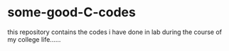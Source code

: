 # some-good-C-codes
this repository contains the codes i have done in lab during the course of my college life......

